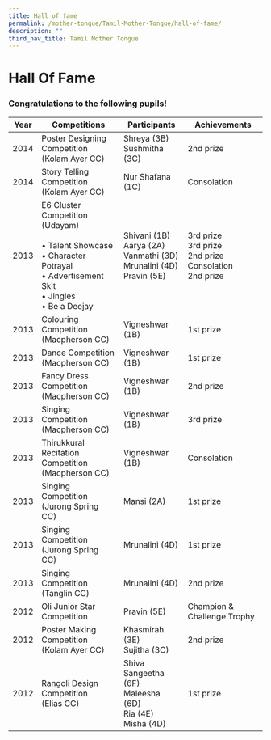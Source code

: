 ```yaml
---
title: Hall of fame
permalink: /mother-tongue/Tamil-Mother-Tongue/hall-of-fame/
description: ""
third_nav_title: Tamil Mother Tongue
---
```

# **Hall Of Fame**

### Congratulations to the following pupils!

| Year 	| Competitions 	| Participants 	| Achievements 	|
|---	|---	|---	|---	|
| 2014 	| Poster Designing Competition<br>(Kolam Ayer CC) 	| Shreya (3B)<br>Sushmitha (3C) 	| 2nd prize 	|
| 2014 	| Story Telling Competition<br>(Kolam Ayer CC) 	| Nur Shafana (1C) 	| Consolation 	|
| 2013 	| E6 Cluster Competition (Udayam)<br><br>• Talent Showcase<br>• Character Potrayal<br>• Advertisement Skit<br>• Jingles<br>• Be a Deejay 	| Shivani (1B)<br>Aarya (2A)<br>Vanmathi (3D)<br>Mrunalini (4D)<br>Pravin (5E) 	| 3rd prize<br>3rd prize<br>2nd prize<br>Consolation<br>2nd prize 	|
| 2013 	| Colouring Competition<br>(Macpherson CC) 	| Vigneshwar (1B) 	| 1st prize 	|
| 2013 	| Dance Competition<br>(Macpherson CC) 	| Vigneshwar (1B) 	| 1st prize 	|
| 2013 	| Fancy Dress Competition<br>(Macpherson CC) 	| Vigneshwar (1B) 	| 2nd prize 	|
| 2013 	| Singing Competition<br>(Macpherson CC) 	| Vigneshwar (1B) 	| 3rd prize 	|
| 2013 	| Thirukkural Recitation Competition<br>(Macpherson CC) 	| Vigneshwar (1B) 	| Consolation 	|
| 2013 	| Singing Competition<br>(Jurong Spring CC) 	| Mansi (2A) 	| 1st prize 	|
| 2013 	| Singing Competition<br>(Jurong Spring CC) 	| Mrunalini (4D) 	| 1st prize 	|
| 2013 	| Singing Competition<br>(Tanglin CC) 	| Mrunalini (4D) 	| 2nd prize 	|
| 2012 	| Oli Junior Star Competition 	| Pravin (5E) 	| Champion & Challenge Trophy 	|
| 2012 	| Poster Making Competition<br>(Kolam Ayer CC) 	| Khasmirah (3E)<br>Sujitha (3C) 	| 2nd prize 	|
| 2012 	| Rangoli Design Competition<br>(Elias CC) 	| Shiva Sangeetha (6F)<br>Maleesha (6D)<br>Ria (4E)<br>Misha (4D) 	| 1st prize 	|
